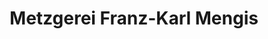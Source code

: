 ---
title: "Metzgerei Franz-Karl Mengis"
url: /nusplingen/metzgerei-franz-karl-mengis/
shop: Metzgerei
---